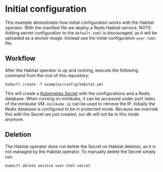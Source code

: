# Initial configuration

This example demostrates how initial configuration works with the Habitat operator. With the manifest file we deploy a Redis Habitat service.
NOTE: Adding secret configuration to the `default.toml` is discouraged, as it will be uploaded as a docker image. Instead use the initial configuration `user.toml` file.

## Workflow

After the Habitat operator is up and running, execute the following command from the root of this repository:

`kubectl create -f examples/config/habitat.yml`

This will create a [Kubernetes Secret](https://kubernetes.io/docs/concepts/configuration/secret/) with the configurations and a Redis database. When running on minikube, it can be accessed under port `30001` of the minikube VM. `minikube ip` can be used to retrieve the IP.
Initially the Redis database is configured to be in protected mode. Because we override this with the Secret we just created, our db will not be in this mode anymore.

## Deletion

The Habitat operator does not delete the Secret on Habitat deletion, as it is not managed by the Habitat operator.
To manually delete the Secret simply run:

```
kubectl delete service user-toml-secret
```
